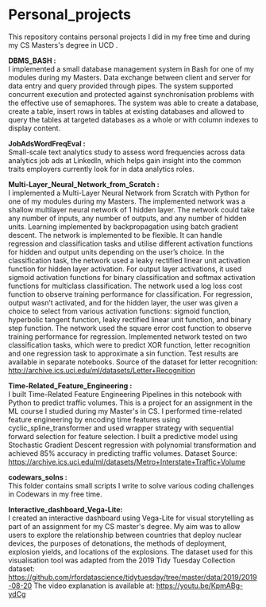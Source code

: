 # Personal_projects
<p>This repository contains personal projects I did in my free time and during my CS Masters's degree in UCD .</p>

<strong>DBMS_BASH :</strong> <br />
I implemented a small database management system in Bash for one of my modules during my Masters. Data exchange between client and server for data entry and query provided through pipes. The system supported concurrent execution and protected against synchronisation problems with the effective use of semaphores. The system was able to create a database, create a table, insert rows in tables at existing databases and allowed to query the tables at targeted databases as a whole or with column indexes to display content. <br />

<strong>JobAdsWordFreqEval :</strong> <br />
Small-scale text analytics study to assess word frequencies across data analytics job ads at LinkedIn, which helps gain insight into the common traits employers currently look for in data analytics roles.  <br />

<strong>Multi-Layer_Neural_Network_from_Scratch :</strong> <br />
I implemented a Multi-Layer Neural Network from Scratch with Python for one of my modules during my Masters. The implemented network was a shallow multilayer neural network of 1 hidden layer. The network could take any number of inputs, any number of outputs, and any number of hidden units. Learning implemented by backpropagation using batch gradient descent. The network is implemented to be flexible. It can handle regression and classification tasks and utilise different activation functions for hidden and output units depending on the user’s choice. In the classification task, the network used a leaky rectified linear unit activation function for hidden layer activation. For output layer activations, it used sigmoid activation functions for binary classification and softmax activation functions for multiclass classification. The network used a log loss cost function to observe training performance for classification. For regression, output wasn’t activated, and for the hidden layer, the user was given a choice to select from various activation functions: sigmoid function, hyperbolic tangent function, leaky rectified linear unit function, and binary step function. The network used the square error cost function to observe training performance for regression. Implemented network tested on two classification tasks, which were to predict XOR function, letter recognition and one regression task to approximate a sin function. Test results are available in separate notebooks. Source of the dataset for letter recognition: http://archive.ics.uci.edu/ml/datasets/Letter+Recognition  <br/>

<strong>Time-Related_Feature_Engineering :</strong> <br />
I built Time-Related Feature Engineering Pipelines in this notebook with Python to predict traffic volumes. This is a project for an assignment in the ML course I studied during my Master's in CS.  I performed time-related feature engineering by encoding time features using cyclic_spline_transformer and used wrapper strategy with sequential forward selection for feature selection. I built a predictive model using Stochastic Gradient Descent regression with polynomial transformation and achieved 85% accuracy in predicting traffic volumes. Dataset Source: https://archive.ics.uci.edu/ml/datasets/Metro+Interstate+Traffic+Volume  <br />

<strong>codewars_solns :</strong> <br />
This folder contains small scripts I write to solve various coding challenges in Codewars in my free time.<br />

<strong>Interactive_dashboard_Vega-Lite:</strong> <br />
I created an interactive dashboard using Vega-Lite for visual storytelling as part of an assignment for my CS master's degree. My aim was to allow users to explore the relationship between countries that deploy nuclear devices, the purposes of detonations, the methods of deployment, explosion yields, and locations of the explosions. 
The dataset used for this visualisation tool was adapted from the 2019 Tidy Tuesday Collection dataset: https://github.com/rfordatascience/tidytuesday/tree/master/data/2019/2019-08-20
The video explanation is available at: https://youtu.be/KpmABg-ydCg